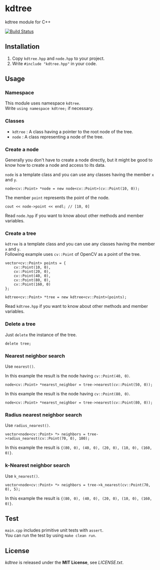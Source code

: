 # kdtree
kdtree module for C++

[![Build Status](https://travis-ci.org/questbeat/kdtree.png?branch=master)](https://travis-ci.org/questbeat/kdtree)


## Installation
1. Copy `kdtree.hpp` and `node.hpp` to your project.
2. Write `#include "kdtree.hpp"` in your code.


## Usage
### Namespace
This module uses namespace `kdtree`.  
Write `using namespace kdtree;` if necessary.

### Classes
* `kdtree` : A class having a pointer to the root node of the tree.
* `node` : A class representing a node of the tree.

### Create a node
Generally you don't have to create a node directly, but it might be good to know how to create a node and access to its data.

`node` is a template class and you can use any classes having the member `x` and `y`.  

    node<cv::Point> *node = new node<cv::Point>(cv::Point(10, 0));

The member `point` represents the point of the node.

    cout << node->point << endl; // [10, 0]

Read `node.hpp` if you want to know about other methods and member variables.

### Create a tree
`kdtree` is a template class and you can use any classes having the member `x` and `y`.  
Following example uses `cv::Point` of OpenCV as a point of the tree.

    vector<cv::Point> points = {
        cv::Point(10, 0),
        cv::Point(20, 0),
        cv::Point(40, 0),
        cv::Point(80, 0),
        cv::Point(160, 0)
    };
    
    kdtree<cv::Point> *tree = new kdtree<cv::Point>(points);

Read `kdtree.hpp` if you want to know about other methods and member variables.

### Delete a tree
Just `delete` the instance of the tree.

    delete tree;
    
### Nearest neighbor search
Use `nearest()`.

In this example the result is the node having `cv::Point(40, 0)`.

    node<cv::Point> *nearest_neighbor = tree->nearest(cv::Point(50, 0));

In this example the result is the node having `cv::Point(80, 0)`.

    node<cv::Point> *nearest_neighbor = tree->nearest(cv::Point(80, 0));

### Radius nearest neighbor search
Use `radius_nearest()`.

    vector<node<cv::Point> *> neighbors = tree->radius_nearest(cv::Point(70, 0), 100);

In this example the result is `{(80, 0), (40, 0), (20, 0), (10, 0), (160, 0)}`.

### k-Nearest neighbor search
Use `k_nearest()`.

    vector<node<cv::Point> *> neighbors = tree->k_nearest(cv::Point(70, 0), 5);

In this example the result is `{(80, 0), (40, 0), (20, 0), (10, 0), (160, 0)}`.


## Test
`main.cpp` includes primitive unit tests with `assert`.  
You can run the test by using `make clean run`.


## License
*kdtree* is released under the **MIT License**, see *LICENSE.txt*.
